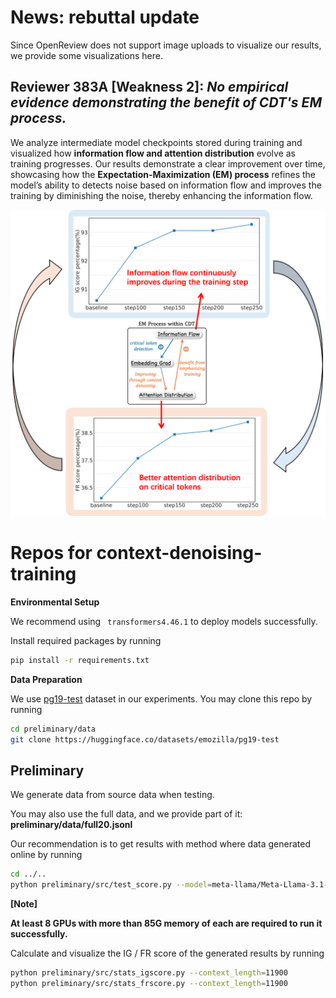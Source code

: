 # News: rebuttal update

Since OpenReview does not support image uploads to visualize our results, we provide some visualizations here.  


## **Reviewer 383A [Weakness 2]**: *No empirical evidence demonstrating the benefit of CDT's EM process.*  

We analyze intermediate model checkpoints stored during training and visualized how **information flow and attention distribution** evolve as training progresses. Our results demonstrate a clear improvement over time, showcasing how the **Expectation-Maximization (EM) process** refines the model’s ability to detects noise based on information flow and improves the training by diminishing the noise, thereby enhancing the information flow.

![PDF截图](./rebuttal/em_process.png)


## 


# Repos for context-denoising-training

**Environmental Setup**

We recommend using ` transformers4.46.1` to deploy models successfully.

Install required packages by running

```bash
pip install -r requirements.txt

```

**Data Preparation**

We use [pg19-test](https://huggingface.co/datasets/emozilla/pg19-test) dataset in our experiments. You may clone this repo by running

```bash
cd preliminary/data
git clone https://huggingface.co/datasets/emozilla/pg19-test

```

## Preliminary

We generate data from source data when testing.

You may also use the full data, and we provide part of it:  **preliminary/data/full20.jsonl**

Our recommendation is to get results with method where data generated online by running

```bash
cd ../..
python preliminary/src/test_score.py --model=meta-llama/Meta-Llama-3.1-8B-Instruct --context_lengths=11900
```

**[Note]**

**At least 8 GPUs with more than 85G memory of each are required to run it successfully.**

Calculate and visualize the IG / FR score of the generated results by running

```bash
python preliminary/src/stats_igscore.py --context_length=11900
python preliminary/src/stats_frscore.py --context_length=11900
```
